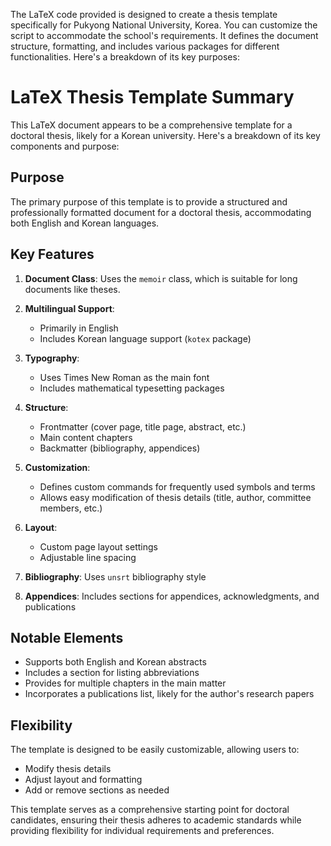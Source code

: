 The LaTeX code provided is designed to create a thesis template specifically for Pukyong National University, Korea. You can customize the script to accommodate the school's requirements. It defines the document structure, formatting, and includes various packages for different functionalities.  Here's a breakdown of its key purposes:

# LaTeX Thesis Template Summary

This LaTeX document appears to be a comprehensive template for a doctoral thesis, likely for a Korean university. Here's a breakdown of its key components and purpose:

## Purpose
The primary purpose of this template is to provide a structured and professionally formatted document for a doctoral thesis, accommodating both English and Korean languages.

## Key Features

1. **Document Class**: Uses the `memoir` class, which is suitable for long documents like theses.

2. **Multilingual Support**: 
   - Primarily in English
   - Includes Korean language support (`kotex` package)

3. **Typography**:
   - Uses Times New Roman as the main font
   - Includes mathematical typesetting packages

4. **Structure**:
   - Frontmatter (cover page, title page, abstract, etc.)
   - Main content chapters
   - Backmatter (bibliography, appendices)

5. **Customization**:
   - Defines custom commands for frequently used symbols and terms
   - Allows easy modification of thesis details (title, author, committee members, etc.)

6. **Layout**:
   - Custom page layout settings
   - Adjustable line spacing

7. **Bibliography**: Uses `unsrt` bibliography style

8. **Appendices**: Includes sections for appendices, acknowledgments, and publications

## Notable Elements

- Supports both English and Korean abstracts
- Includes a section for listing abbreviations
- Provides for multiple chapters in the main matter
- Incorporates a publications list, likely for the author's research papers

## Flexibility

The template is designed to be easily customizable, allowing users to:
- Modify thesis details
- Adjust layout and formatting
- Add or remove sections as needed

This template serves as a comprehensive starting point for doctoral candidates, ensuring their thesis adheres to academic standards while providing flexibility for individual requirements and preferences.

 

